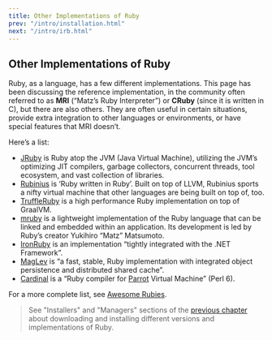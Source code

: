 ```yaml
---
title: Other Implementations of Ruby
prev: "/intro/installation.html"
next: "/intro/irb.html"
---
```


## Other Implementations of Ruby[](#other-implementations-of-ruby)

Ruby, as a language, has a few different implementations. This page has
been discussing the reference implementation, in the community often
referred to as **MRI** (“Matz’s Ruby Interpreter”) or **CRuby** (since
it is written in C), but there are also others. They are often useful in
certain situations, provide extra integration to other languages or
environments, or have special features that MRI doesn’t.

Here’s a list:

* <a href='http://jruby.org' class='remote' target='_blank'>JRuby</a> is
  Ruby atop the JVM (Java Virtual Machine), utilizing the JVM’s
  optimizing JIT compilers, garbage collectors, concurrent threads, tool
  ecosystem, and vast collection of libraries.
* <a href='http://rubini.us' class='remote' target='_blank'>Rubinius</a>
  is ‘Ruby written in Ruby’. Built on top of LLVM, Rubinius sports a
  nifty virtual machine that other languages are being built on top of,
  too.
* <a href='https://github.com/oracle/truffleruby' class='remote'
  target='_blank'>TruffleRuby</a> is a high performance Ruby
  implementation on top of GraalVM.
* <a href='http://www.mruby.org/' class='remote'
  target='_blank'>mruby</a> is a lightweight implementation of the Ruby
  language that can be linked and embedded within an application. Its
  development is led by Ruby’s creator Yukihiro “Matz” Matsumoto.
* <a href='http://www.ironruby.net' class='remote'
  target='_blank'>IronRuby</a> is an implementation “tightly integrated
  with the .NET Framework”.
* <a href='http://maglev.github.io' class='remote'
  target='_blank'>MagLev</a> is “a fast, stable, Ruby implementation
  with integrated object persistence and distributed shared cache”.
* <a href='https://github.com/parrot/cardinal' class='remote'
  target='_blank'>Cardinal</a> is a “Ruby compiler for <a
  href='http://parrot.org' class='remote' target='_blank'>Parrot</a>
  Virtual Machine” (Perl 6).

For a more complete list, see <a
href='https://github.com/planetruby/awesome-rubies' class='remote'
target='_blank'>Awesome Rubies</a>.



> See "Installers" and "Managers" sections of the [previous
> chapter](installation.md) about downloading and installing different
> versions and implementations of Ruby.


